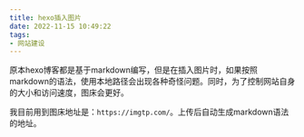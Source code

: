 ```yaml
---
title: hexo插入图片
date: 2022-11-15 10:49:22
tags: 
- 网站建设
---
```


原本hexo博客都是基于markdown编写，但是在插入图片时，如果按照markdown的语法，使用本地路径会出现各种奇怪问题。同时，为了控制网站自身的大小和访问速度，图床会更好。

我目前用到图床地址是：`https://imgtp.com/`。上传后自动生成markdown语法的地址。